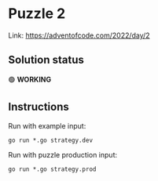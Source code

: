 # Puzzle 2

Link: https://adventofcode.com/2022/day/2

## Solution status

🟢 **WORKING**

## Instructions

Run with example input:

```shell
go run *.go strategy.dev
```

Run with puzzle production input:

```shell
go run *.go strategy.prod
```
